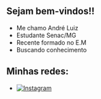 ## Sejam bem-vindos!!
- Me chamo André Luiz
- Estudante Senac/MG
- Recente formado no E.M
- Buscando conhecimento
## Minhas redes:
- [![Instagram](https://img.shields.io/badge/Instagram-%23E4405F.svg?logo=Instagram&logoColor=white)](https://instagram.com/luiz.andreh)

<!--
**decoluiz/decoluiz** is a ✨ _special_ ✨ repository because its `README.md` (this file) appears on your GitHub profile.

Here are some ideas to get you started:

- 🔭 I’m currently working on ...
- 🌱 I’m currently learning ...
- 👯 I’m looking to collaborate on ...
- 🤔 I’m looking for help with ...
- 💬 Ask me about ...
- 📫 How to reach me: ...
- 😄 Pronouns: ...
- ⚡ Fun fact: ...
-->
